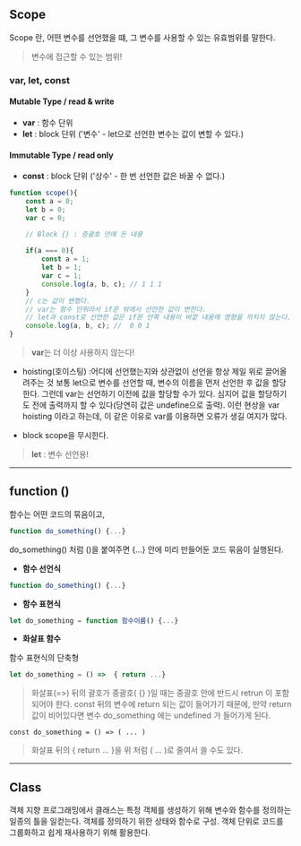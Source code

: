 ## Scope
Scope 란, 어떤 변수를 선언했을 떄, 그 변수를 사용할 수 있는 유효범위를 말한다. 
> 변수에 접근할 수 있는 범위! 
### var, let, const

#### Mutable Type / read & write
- **var** : 함수 단위
- **let** : block 단위 ('변수' - let으로 선언한 변수는 값이 변할 수 있다.)
#### Immutable Type / read only
- **const** : block 단위 ('상수' - 한 번 선언한 값은 바꿀 수 없다.)
```javascript
function scope(){
	const a = 0;
	let b = 0;
	var c = 0;

	// Block {} : 증괄호 안에 든 내용
	
	if(a === 0){
		const a = 1;
		let b = 1;
		var c = 1;
		console.log(a, b, c); // 1 1 1
	}
	// c는 값이 변했다.
	// var는 함수 단위라서 if문 밖에서 선언한 값이 변한다.
	// let과 const로 선언한 겂은 if문 안쪽 내용이 바깥 내용에 영향을 끼치지 않는다.
	console.log(a, b, c); //  0 0 1
}
```
> **var**는 더 이상 사용하지 않는다!

- hoisting(호이스팅) :어디에 선언했는지와 상관없이 선언을 항상 제일 위로 끌어올려주는 것
보통 let으로 변수를 선언할 때, 변수의 이름을 먼저 선언한 후 값을 할당한다. 그런데 var는 선언하기 이전에 값을 할당할 수가 있다. 심지어 값을 할당하기도 전에 출력까지 할 수 있다(당연히 값은 undefine으로 출력). 이런 현상을 var hoisting 이라고 하는데, 이 같은 이유로 var를 이용하면 오류가 생길 여지가 많다.

- block scope을 무시한다.
> **let** : 변수 선언용!
***
## function ()
함수는 어떤 코드의 묶음이고, 
```javascript
function do_something() {...}
```
do_something() 처럼 ()을 붙여주면 {...} 안에 미리 만들어둔 코드 묶음이 실행된다.
- **함수 선언식**
```javascript
function do_something() {...}
```
- **함수 표현식**
```javascript
let do_something = function 함수이름() {...}
```
- **화살표 함수**

함수 표현식의 단축형
```javascript
let do_something = () =>  { return ...}
```
> 화살표(=>) 뒤의 괄호가 중괄호( {} )일 때는 중괄호 안에 반드시 retrun 이 포함되어야 한다. const 뒤의 변수에 return 되는 값이 들어가기 때문에, 만약 return 값이 비어있다면 변수 do_something 에는 undefined 가 들어가게 된다.
```
const do_something = () => ( ... )
```
> 화살표 뒤의 { return ... }을 위 처럼 ( ... )로 줄여서 쓸 수도 있다.
***
## Class
객체 지향 프로그래밍에서 클래스는 특정 객체를 생성하기 위해 변수와 함수를 정의하는 일종의 틀을 일컫는다. 객체를 정의하기 위한 상태와 함수로 구성. 객체 단위로 코드를 그룹화하고 쉽게 재사용하기 위해 활용한다.
